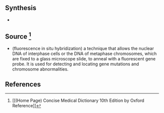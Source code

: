 ## Synthesis
- 
## Source [^1]
- (fluorescence in situ hybridization) a technique that allows the nuclear DNA of interphase cells or the DNA of metaphase chromosomes, which are fixed to a glass microscope slide, to anneal with a fluorescent gene probe. It is used for detecting and locating gene mutations and chromosome abnormalities.
## References

[^1]: [[(Home Page) Concise Medical Dictionary 10th Edition by Oxford Reference]]
